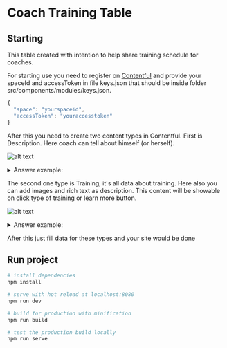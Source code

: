 # Coach Training Table

## Starting

This table created with intention to help share training schedule for coaches.

For starting use you need to register on [Contentful](https://www.contentful.com/) and provide your spaceId and accessToken in file keys.json that should be inside folder src/components/modules/keys.json.

```javascript
{
  "space": "yourspaceid",
  "accessToken": "youraccesstoken"
}
```

After this you need to create two content types in Contentful. First is Description. Here coach can tell about himself (or herself). 

![alt text](https://i.imgur.com/wbU9R5a.png)

<details>
  <summary>Answer example:</summary>

```javascript
{
  "name": "Description",
  "description": "Description of coach",
  "displayField": "title",
  "fields": [
    {
      "id": "photo",
      "name": "photo",
      "type": "Link",
      "localized": false,
      "required": false,
      "validations": [],
      "disabled": false,
      "omitted": false,
      "linkType": "Asset"
    },
    {
      "id": "title",
      "name": "title",
      "type": "Symbol",
      "localized": false,
      "required": true,
      "validations": [],
      "disabled": false,
      "omitted": false
    },
    {
      "id": "subtitle",
      "name": "subtitle",
      "type": "Symbol",
      "localized": false,
      "required": false,
      "validations": [],
      "disabled": false,
      "omitted": false
    }
  ],
  "sys": { ... }
}
```
</details>

The second one type is Training, it's all data about training. Here also you can add images and rich text as description. This content will be showable on click type of training or learn more button.

![alt text](https://i.imgur.com/dyFyn78.png)

<details>
  <summary>Answer example:</summary>

```javascript
{
  "name": "Training",
  "description": "This is training",
  "displayField": "dayOfWeek",
  "fields": [
    {
      "id": "dayOfWeek",
      "name": "dayOfWeek",
      "type": "Symbol",
      "localized": false,
      "required": false,
      "validations": [],
      "disabled": false,
      "omitted": false
    },
    {
      "id": "time",
      "name": "time",
      "type": "Symbol",
      "localized": false,
      "required": false,
      "validations": [],
      "disabled": false,
      "omitted": false
    },
    {
      "id": "typeOfTraining",
      "name": "typeOfTraining",
      "type": "Symbol",
      "localized": false,
      "required": false,
      "validations": [],
      "disabled": false,
      "omitted": false
    },
    {
      "id": "placeForTraining",
      "name": "placeForTraining",
      "type": "Symbol",
      "localized": false,
      "required": false,
      "validations": [],
      "disabled": false,
      "omitted": false
    },
    {
      "id": "id",
      "name": "id",
      "type": "Integer",
      "localized": false,
      "required": true,
      "validations": [
        {
          "unique": true
        }
      ],
      "disabled": false,
      "omitted": false
    },
    {
      "id": "trainingDescription",
      "name": "trainingDescription",
      "type": "RichText",
      "localized": false,
      "required": false,
      "validations": [
        {
          "nodes": {}
        },
        {
          "enabledMarks": [
            "bold",
            "italic",
            "underline"
          ],
          "message": "Only bold, italic, and underline marks are allowed"
        },
        {
          "enabledNodeTypes": [
            "heading-1",
            "heading-2",
            "heading-3",
            "heading-4",
            "heading-5",
            "heading-6",
            "ordered-list",
            "unordered-list",
            "hr",
            "blockquote",
            "hyperlink"
          ],
          "message": "Only heading 1, heading 2, heading 3, heading 4, heading 5, heading 6, ordered list, unordered list, horizontal rule, quote, and link to Url nodes are allowed"
        }
      ],
      "disabled": false,
      "omitted": false
    },
    {
      "id": "examples",
      "name": "examples",
      "type": "Array",
      "localized": false,
      "required": false,
      "validations": [],
      "disabled": false,
      "omitted": false,
      "items": {
        "type": "Link",
        "validations": [],
        "linkType": "Asset"
      }
    }
  ],
  "sys": {
    "space": {
      "sys": {
        "type": "Link",
        "linkType": "Space",
        "id": "3ao4fq1ng3wu"
      }
    },
    "id": "training",
    "type": "ContentType",
    "createdAt": "2019-10-24T18:57:15.200Z",
    "updatedAt": "2019-10-25T19:55:29.136Z",
    "environment": {
      "sys": {
        "id": "master",
        "type": "Link",
        "linkType": "Environment"
      }
    },
    "publishedVersion": 7,
    "publishedAt": "2019-10-25T19:55:29.136Z",
    "firstPublishedAt": "2019-10-24T18:57:15.924Z",
    "createdBy": {
      "sys": {
        "type": "Link",
        "linkType": "User",
        "id": "3mSnNQqxFLgUXD2v9zdUFX"
      }
    },
    "updatedBy": {
      "sys": {
        "type": "Link",
        "linkType": "User",
        "id": "3mSnNQqxFLgUXD2v9zdUFX"
      }
    },
    "publishedCounter": 4,
    "version": 8,
    "publishedBy": {
      "sys": {
        "type": "Link",
        "linkType": "User",
        "id": "3mSnNQqxFLgUXD2v9zdUFX"
      }
    }
  }
}
```
</details>

After this just fill data for these types and your site would be done

## Run project

``` bash
# install dependencies
npm install

# serve with hot reload at localhost:8080
npm run dev

# build for production with minification
npm run build

# test the production build locally
npm run serve
```
